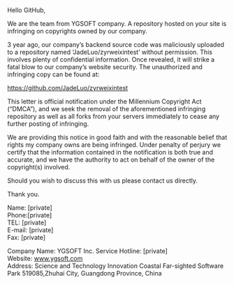 Hello GitHub,

We are the team from YGSOFT company. A repository hosted on your site is infringing on copyrights owned by our company.

3 year ago, our company’s backend source code was maliciously uploaded to a repository named ‘JadeLuo/zyrweixintest’ without permission. This involves plenty of confidential information. Once revealed, it will strike a fatal blow to our company’s website security. The unauthorized and infringing copy can be found at:

https://github.com/JadeLuo/zyrweixintest

This letter is official notification under the Millennium Copyright Act (“DMCA”), and we seek the removal of the aforementioned infringing repository as well as all forks from your servers immediately to cease any further posting of infringing.

We are providing this notice in good faith and with the reasonable belief that rights my company owns are being infringed. Under penalty of perjury we certify that the information contained in the notification is both true and accurate, and we have the authority to act on behalf of the owner of the copyright(s) involved.

Should you wish to discuss this with us please contact us directly.

Thank you.

Name: [private]   
Phone:[private]  
TEL: [private]  
E-mail: [private]  
Fax: [private]  

Company Name: YGSOFT Inc. 
Service Hotline: [private]   
Website: www.ygsoft.com   
Address: Science and Technology Innovation Coastal Far-sighted Software Park 519085,Zhuhai City, Guangdong Province, China
